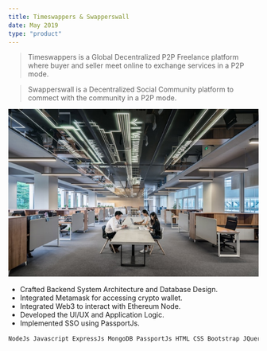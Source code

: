 ```yaml
---
title: Timeswappers & Swapperswall
date: May 2019
type: "product"
---
```


> Timeswappers is a Global Decentralized P2P Freelance platform where buyer and seller meet online to exchange services in a P2P mode.

> Swapperswall is a Decentralized Social Community platform to commect with the community in a P2P mode.

![timeswappers-swapperswall](/timeswapperswall.jpg)

- Crafted Backend System Architecture and Database Design.
- Integrated Metamask for accessing crypto wallet.
- Integrated Web3 to interact with Ethereum Node.
- Developed the UI/UX and Application Logic.
- Implemented SSO using PassportJs.

```md
NodeJs Javascript ExpressJs MongoDB PassportJs HTML CSS Bootstrap JQuery
```